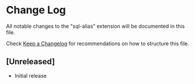# Change Log

All notable changes to the "sql-alias" extension will be documented in this file.

Check [Keep a Changelog](http://keepachangelog.com/) for recommendations on how to structure this file.

## [Unreleased]

- Initial release